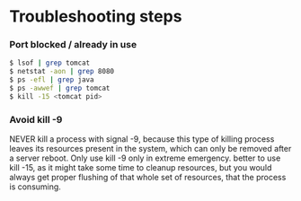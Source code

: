 # Troubleshooting steps

### Port blocked / already in use
```sh
$ lsof | grep tomcat
$ netstat -aon | grep 8080
$ ps -efl | grep java
$ ps -awwef | grep tomcat
$ kill -15 <tomcat pid>
```

### Avoid kill -9
NEVER kill a process with signal -9, because this type of killing process leaves its resources present in the system, which can only be removed after a server reboot.
Only use kill -9 only in extreme emergency. better to use kill -15, as it might take some time to cleanup resources, but you would always get proper flushing of that whole set of resources, that the process is consuming.

